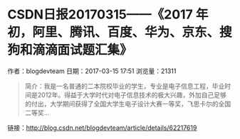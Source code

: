 # CSDN日报20170315——《2017 年初，阿里、腾讯、百度、华为、京东、搜狗和滴滴面试题汇集》
作者：blogdevteam
日期：2017-03-15 17:51
浏览量：21311
> 简介：我是一名普通的二本院校毕业的学生，专业是电子信息工程，毕业时间是2012年。得益于大学时代对电子信息技术的极大兴趣，外加自己足够的付出，大学期间获得了全国大学生电子设计大赛一等奖，飞思卡尔的全国二等奖...

 链接：http://blog.csdn.net/blogdevteam/article/details/62217619
